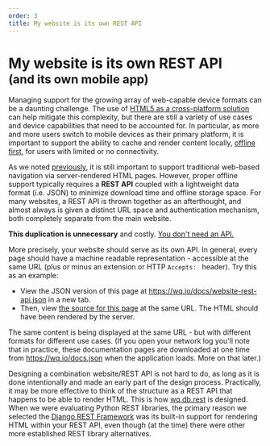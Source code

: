 ```yaml
---
order: 3
title: My website is its own REST API
---
```


My website is its own REST API<br><small>(and its own mobile app)</small>
==============================

Managing support for the growing array of web-capable device formats can be a daunting challenge.  The use of [HTML5 as a cross-platform solution](https://wq.io/docs/web-app) can help mitigate this complexity, but there are still a variety of use cases and device capabilities that need to be accounted for.  In particular, as more and more users switch to mobile devices as their primary platform, it is important to support the ability to cache and render content locally, [offline first](http://offlinefirst.org/), for users with limited or no connectivity.

As we noted [previously](https://wq.io/docs/website), it is still important to support traditional web-based navigation via server-rendered HTML pages.  However, proper offline support typically requires a **REST API** coupled with a lightweight data format (i.e. JSON) to minimize download time and offline storage space.  For many websites, a REST API is thrown together as an afterthought, and almost always is given a distinct URL space and authentication mechanism, both completely separate from the main website.

**This duplication is unnecessary** and costly.  [You don't need an API.](http://ruben.verborgh.org/blog/2013/11/29/the-lie-of-the-api/)

More precisely, your website should serve as its own API.  In general, every page should have a machine readable representation - accessible at the same URL (plus or minus an extension or HTTP `Accepts: ` header).  Try this as an example:

 - View the JSON version of this page at <a href="https://wq.io/docs/website-rest-api.json" rel="external">https://wq.io/docs/website-rest-api.json</a> in a new tab.
 - Then, view [the source for this page](view-source:https://wq.io/docs/website-rest-api) at the same URL.  The HTML should have been rendered by the server.

The same content is being displayed at the same URL - but with different formats for different use cases.  (If you open your network log you'll note that in practice, these documentation pages are downloaded at one time from <a href="https://wq.io/docs.json" rel="external">https://wq.io/docs.json</a> when the application loads.  More on that later.)
 
Designing a combination website/REST API is not hard to do, as long as it is done intentionally and made an early part of the design process.  Practically, it may be more effective to think of the structure as a REST API that happens to be able to render HTML.  This is how [wq.db.rest](https://wq.io/docs/about-rest) is designed.  When we were evaluating Python REST libraries, the primary reason we selected the [Django REST Framework](http://www.django-rest-framework.org) was its built-in support for rendering HTML within your REST API, even though (at the time) there were other more established REST library alternatives.
